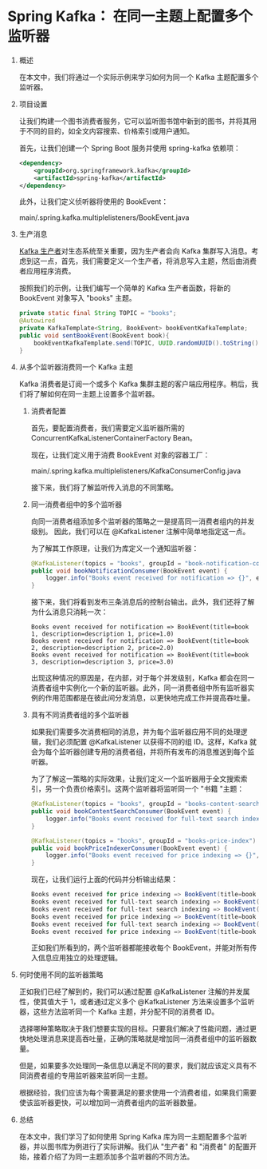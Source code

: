 # Spring Kafka： 在同一主题上配置多个监听器

1. 概述

    在本文中，我们将通过一个实际示例来学习如何为同一个 Kafka 主题配置多个监听器。

2. 项目设置

    让我们构建一个图书消费者服务，它可以监听图书馆中新到的图书，并将其用于不同的目的，如全文内容搜索、价格索引或用户通知。

    首先，让我们创建一个 Spring Boot 服务并使用 spring-kafka 依赖项：

    ```xml
    <dependency>
        <groupId>org.springframework.kafka</groupId>
        <artifactId>spring-kafka</artifactId>
    </dependency>
    ```

    此外，让我们定义侦听器将使用的 BookEvent：

    main/.spring.kafka.multiplelisteners/BookEvent.java

3. 生产消息

    [Kafka 生产者](https://docs.confluent.io/platform/current/clients/producer.html#)对生态系统至关重要，因为生产者会向 Kafka 集群写入消息。考虑到这一点，首先，我们需要定义一个生产者，将消息写入主题，然后由消费者应用程序消费。

    按照我们的示例，让我们编写一个简单的 Kafka 生产者函数，将新的 BookEvent 对象写入 "books" 主题。

    ```java
    private static final String TOPIC = "books";
    @Autowired
    private KafkaTemplate<String, BookEvent> bookEventKafkaTemplate;
    public void sentBookEvent(BookEvent book){
        bookEventKafkaTemplate.send(TOPIC, UUID.randomUUID().toString(), book);
    }
    ```

4. 从多个监听器消费同一个 Kafka 主题

    Kafka 消费者是订阅一个或多个 Kafka 集群主题的客户端应用程序。稍后，我们将了解如何在同一主题上设置多个监听器。

    1. 消费者配置

        首先，要配置消费者，我们需要定义监听器所需的 ConcurrentKafkaListenerContainerFactory Bean。

        现在，让我们定义用于消费 BookEvent 对象的容器工厂：

        main/.spring.kafka.multiplelisteners/KafkaConsumerConfig.java

        接下来，我们将了解监听传入消息的不同策略。

    2. 同一消费者组中的多个监听器

        向同一消费者组添加多个监听器的策略之一是提高同一消费者组内的并发级别。 因此，我们可以在 @KafkaListener 注解中简单地指定这一点。

        为了解其工作原理，让我们为库定义一个通知监听器：

        ```java
        @KafkaListener(topics = "books", groupId = "book-notification-consumer", concurrency = "2")
        public void bookNotificationConsumer(BookEvent event) {
            logger.info("Books event received for notification => {}", event);
        }
        ```

        接下来，我们将看到发布三条消息后的控制台输出。此外，我们还将了解为什么消息只消耗一次：

        ```log
        Books event received for notification => BookEvent(title=book 1, description=description 1, price=1.0)
        Books event received for notification => BookEvent(title=book 2, description=description 2, price=2.0)
        Books event received for notification => BookEvent(title=book 3, description=description 3, price=3.0)
        ```

        出现这种情况的原因是，在内部，对于每个并发级别，Kafka 都会在同一消费者组中实例化一个新的监听器。此外，同一消费者组中所有监听器实例的作用范围都是在彼此间分发消息，以更快地完成工作并提高吞吐量。

    3. 具有不同消费者组的多个监听器

        如果我们需要多次消费相同的消息，并为每个监听器应用不同的处理逻辑，我们必须配置 @KafkaListener 以获得不同的组 ID。这样，Kafka 就会为每个监听器创建专用的消费者组，并将所有发布的消息推送到每个监听器。

        为了了解这一策略的实际效果，让我们定义一个监听器用于全文搜索索引，另一个负责价格索引。这两个监听器将监听同一个 "书籍 "主题：

        ```java
        @KafkaListener(topics = "books", groupId = "books-content-search")
        public void bookContentSearchConsumer(BookEvent event) {
            logger.info("Books event received for full-text search indexing => {}", event);
        }

        @KafkaListener(topics = "books", groupId = "books-price-index")
        public void bookPriceIndexerConsumer(BookEvent event) {
            logger.info("Books event received for price indexing => {}", event);
        }
        ```

        现在，让我们运行上面的代码并分析输出结果：

        ```java
        Books event received for price indexing => BookEvent(title=book 1, description=description 1, price=1.0)
        Books event received for full-text search indexing => BookEvent(title=book 1, description=description 1, price=1.0)
        Books event received for full-text search indexing => BookEvent(title=book 2, description=description 2, price=2.0)
        Books event received for price indexing => BookEvent(title=book 2, description=description 2, price=2.0)
        Books event received for full-text search indexing => BookEvent(title=book 3, description=description 3, price=3.0)
        Books event received for price indexing => BookEvent(title=book 3, description=description 3, price=3.0)
        ```

        正如我们所看到的，两个监听器都能接收每个 BookEvent，并能对所有传入信息应用独立的处理逻辑。

5. 何时使用不同的监听器策略

    正如我们已经了解到的，我们可以通过配置 @KafkaListener 注解的并发属性，使其值大于 1，或者通过定义多个 @KafkaListener 方法来设置多个监听器，这些方法监听同一个 Kafka 主题，并分配不同的消费者 ID。

    选择哪种策略取决于我们想要实现的目标。只要我们解决了性能问题，通过更快地处理消息来提高吞吐量，正确的策略就是增加同一消费者组中的监听器数量。

    但是，如果要多次处理同一条信息以满足不同的要求，我们就应该定义具有不同消费者组的专用监听器来监听同一主题。

    根据经验，我们应该为每个需要满足的要求使用一个消费者组，如果我们需要使该监听器更快，可以增加同一消费者组内的监听器数量。

6. 总结

    在本文中，我们学习了如何使用 Spring Kafka 库为同一主题配置多个监听器，并以图书库为例进行了实际讲解。我们从 "生产者" 和 "消费者" 的配置开始，接着介绍了为同一主题添加多个监听器的不同方法。
